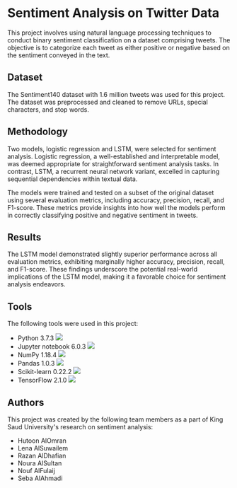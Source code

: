 # Sentiment Analysis on Twitter Data

This project involves using natural language processing techniques to conduct binary sentiment classification on a dataset comprising tweets. The objective is to categorize each tweet as either positive or negative based on the sentiment conveyed in the text.

## Dataset

The Sentiment140 dataset with 1.6 million tweets was used for this project. The dataset was preprocessed and cleaned to remove URLs, special characters, and stop words.

## Methodology

Two models, logistic regression and LSTM, were selected for sentiment analysis. Logistic regression, a well-established and interpretable model, was deemed appropriate for straightforward sentiment analysis tasks. In contrast, LSTM, a recurrent neural network variant, excelled in capturing sequential dependencies within textual data.

The models were trained and tested on a subset of the original dataset using several evaluation metrics, including accuracy, precision, recall, and F1-score. These metrics provide insights into how well the models perform in correctly classifying positive and negative sentiment in tweets.

## Results

The LSTM model demonstrated slightly superior performance across all evaluation metrics, exhibiting marginally higher accuracy, precision, recall, and F1-score. These findings underscore the potential real-world implications of the LSTM model, making it a favorable choice for sentiment analysis endeavors.

## Tools

The following tools were used in this project:

- Python 3.7.3 <img src="https://img.icons8.com/color/48/000000/python.png"/>
- Jupyter notebook 6.0.3 <img src="https://img.icons8.com/color/48/000000/jupyter.png"/>
- NumPy 1.18.4 <img src="https://img.icons8.com/color/48/000000/numpy.png"/>
- Pandas 1.0.3 <img src="https://img.icons8.com/color/48/000000/pandas.png"/>
- Scikit-learn 0.22.2 <img src="https://img.icons8.com/color/48/000000/scikit-learn.png"/>
- TensorFlow 2.1.0 <img src="https://img.icons8.com/color/48/000000/tensorflow.png"/>

## Authors

This project was created by the following team members as a part of King Saud University's research on sentiment analysis:

- Hutoon AlOmran 
- Lena AlSuwailem 
- Razan AlDhafian 
- Noura AlSultan 
- Nouf AlFulaij 
- Seba AlAhmadi 

